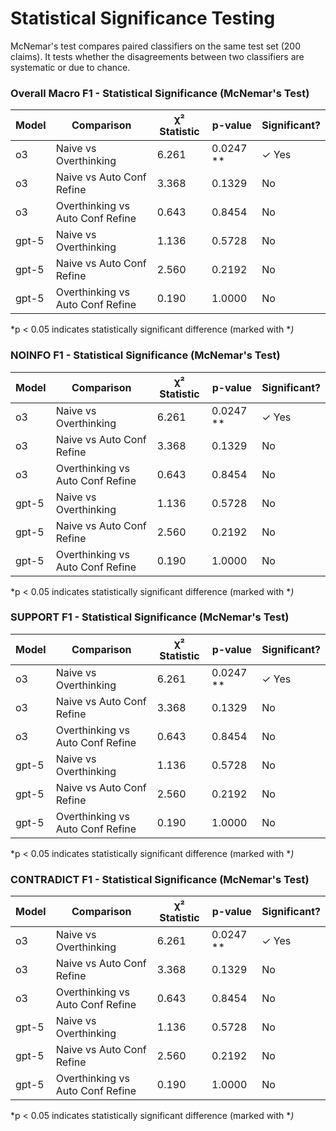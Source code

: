# Statistical Significance Testing

McNemar's test compares paired classifiers on the same test set (200 claims).
It tests whether the disagreements between two classifiers are systematic or due to chance.


### Overall Macro F1 - Statistical Significance (McNemar's Test)

| Model | Comparison | χ² Statistic | p-value | Significant? |
|-------|------------|--------------|---------|-------------|
| o3 | Naive vs Overthinking | 6.261 | 0.0247 ** | ✓ Yes |
| o3 | Naive vs Auto Conf Refine | 3.368 | 0.1329 | No |
| o3 | Overthinking vs Auto Conf Refine | 0.643 | 0.8454 | No |
| gpt-5 | Naive vs Overthinking | 1.136 | 0.5728 | No |
| gpt-5 | Naive vs Auto Conf Refine | 2.560 | 0.2192 | No |
| gpt-5 | Overthinking vs Auto Conf Refine | 0.190 | 1.0000 | No |

*p < 0.05 indicates statistically significant difference (marked with **)*

### NOINFO F1 - Statistical Significance (McNemar's Test)

| Model | Comparison | χ² Statistic | p-value | Significant? |
|-------|------------|--------------|---------|-------------|
| o3 | Naive vs Overthinking | 6.261 | 0.0247 ** | ✓ Yes |
| o3 | Naive vs Auto Conf Refine | 3.368 | 0.1329 | No |
| o3 | Overthinking vs Auto Conf Refine | 0.643 | 0.8454 | No |
| gpt-5 | Naive vs Overthinking | 1.136 | 0.5728 | No |
| gpt-5 | Naive vs Auto Conf Refine | 2.560 | 0.2192 | No |
| gpt-5 | Overthinking vs Auto Conf Refine | 0.190 | 1.0000 | No |

*p < 0.05 indicates statistically significant difference (marked with **)*

### SUPPORT F1 - Statistical Significance (McNemar's Test)

| Model | Comparison | χ² Statistic | p-value | Significant? |
|-------|------------|--------------|---------|-------------|
| o3 | Naive vs Overthinking | 6.261 | 0.0247 ** | ✓ Yes |
| o3 | Naive vs Auto Conf Refine | 3.368 | 0.1329 | No |
| o3 | Overthinking vs Auto Conf Refine | 0.643 | 0.8454 | No |
| gpt-5 | Naive vs Overthinking | 1.136 | 0.5728 | No |
| gpt-5 | Naive vs Auto Conf Refine | 2.560 | 0.2192 | No |
| gpt-5 | Overthinking vs Auto Conf Refine | 0.190 | 1.0000 | No |

*p < 0.05 indicates statistically significant difference (marked with **)*

### CONTRADICT F1 - Statistical Significance (McNemar's Test)

| Model | Comparison | χ² Statistic | p-value | Significant? |
|-------|------------|--------------|---------|-------------|
| o3 | Naive vs Overthinking | 6.261 | 0.0247 ** | ✓ Yes |
| o3 | Naive vs Auto Conf Refine | 3.368 | 0.1329 | No |
| o3 | Overthinking vs Auto Conf Refine | 0.643 | 0.8454 | No |
| gpt-5 | Naive vs Overthinking | 1.136 | 0.5728 | No |
| gpt-5 | Naive vs Auto Conf Refine | 2.560 | 0.2192 | No |
| gpt-5 | Overthinking vs Auto Conf Refine | 0.190 | 1.0000 | No |

*p < 0.05 indicates statistically significant difference (marked with **)*
